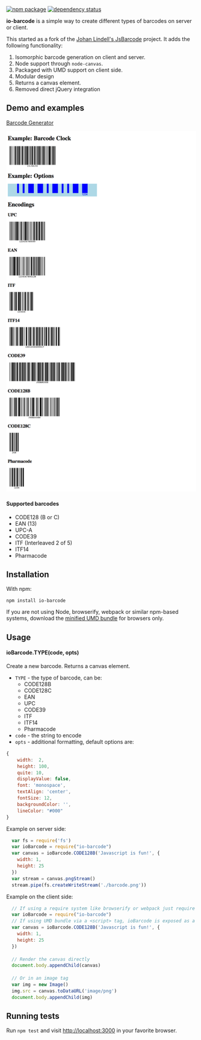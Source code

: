 [![npm package](https://img.shields.io/npm/v/io-barcode.svg?style=flat-square)](https://www.npmjs.org/package/io-barcode)
[![dependency status](https://img.shields.io/david/wavded/io-barcode.svg?style=flat-square)](https://david-dm.org/wavded/io-barcode)

**io-barcode** is a simple way to create different types of barcodes on server or client.

This started as a fork of the [Johan Lindell's JsBarcode][1] project. It adds the following functionality:

1. Isomorphic barcode generation on client and server.
2. Node support through `node-canvas`.
3. Packaged with UMD support on client side.
4. Modular design
5. Returns a canvas element.
6. Removed direct jQuery integration

## Demo and examples
[Barcode Generator](http://lindell.github.io/JsBarcode/)

![Samples](screenshot.png)

#### Supported barcodes
*  CODE128 (B or C)
*  EAN (13)
*  UPC-A
*  CODE39
*  ITF (Interleaved 2 of 5)
*  ITF14
*  Pharmacode

## Installation

With npm:

```
npm install io-barcode
```

If you are not using Node, browserify, webpack or similar npm-based systems, download the [minified UMD bundle](build/browser/io-barcode.min.js) for browsers only.

## Usage

#### ioBarcode.TYPE(code, opts)
Create a new barcode.  Returns a canvas element.

 * `TYPE` - the type of barcode, can be:
	*  CODE128B
	*  CODE128C
	*  EAN
	*  UPC
	*  CODE39
	*  ITF
	*  ITF14
	*  Pharmacode
 * `code` - the string to encode
 * `opts` - additional formatting, default options are:

```js
{
	width:	2,
	height:	100,
	quite: 10,
	displayValue: false,
	font: 'monospace',
	textAlign: 'center',
	fontSize: 12,
	backgroundColor: '',
	lineColor: "#000"
}
```

Example on server side:

```js
  var fs = require('fs')
  var ioBarcode = require("io-barcode")
  var canvas = ioBarcode.CODE128B('Javascript is fun!', {
    width: 1,
    height: 25
  })
  var stream = canvas.pngStream()
  stream.pipe(fs.createWriteStream('./barcode.png'))
```

Example on the client side:

```js
  // If using a require system like browserify or webpack just require it
  var ioBarcode = require("io-barcode")
  // If using UMD bundle via a <script> tag, ioBarcode is exposed as a global
  var canvas = ioBarcode.CODE128B('Javascript is fun!', {
    width: 1,
    height: 25
  })

  // Render the canvas directly
  document.body.appendChild(canvas)

  // Or in an image tag
  var img = new Image()
  img.src = canvas.toDataURL('image/png')
  document.body.appendChild(img)
```

## Running tests

Run `npm test` and visit [http://localhost:3000](http://localhost:3000) in your favorite browser.

[1]: https://github.com/lindell/JsBarcode

